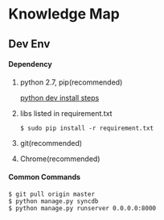 Knowledge Map
=============

Dev Env
-------

#### Dependency

1. python 2.7, pip(recommended)

    [python dev install steps](www.misspy.com/blog/2013/09/02/python-dev-env/)
2. libs listed in requirement.txt

    ```shell
    $ sudo pip install -r requirement.txt
    ```
3. git(recommended)
4. Chrome(recommended)

#### Common Commands

```shell
$ git pull origin master
$ python manage.py syncdb
$ python manage.py runserver 0.0.0.0:8000
```
